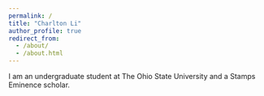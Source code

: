 ```yaml
---
permalink: /
title: "Charlton Li"
author_profile: true
redirect_from: 
  - /about/
  - /about.html
---
```


I am an undergraduate student at The Ohio State University and a Stamps Eminence scholar.
